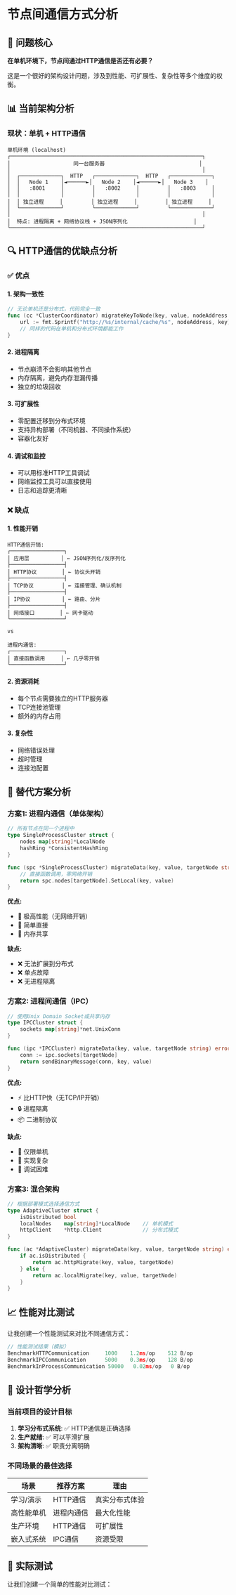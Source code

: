 # 节点间通信方式分析

## 🎯 问题核心

**在单机环境下，节点间通过HTTP通信是否还有必要？**

这是一个很好的架构设计问题，涉及到性能、可扩展性、复杂性等多个维度的权衡。

## 📊 当前架构分析

### 现状：单机 + HTTP通信

```
单机环境 (localhost)
┌─────────────────────────────────────────────────────────────┐
│                    同一台服务器                              │
│                                                             │
│  ┌─────────────┐  HTTP   ┌─────────────┐  HTTP   ┌─────────────┐
│  │   Node 1    │◄──────►│   Node 2    │◄──────►│   Node 3    │
│  │   :8001     │         │   :8002     │         │   :8003     │
│  │             │         │             │         │             │
│  │ 独立进程     │         │ 独立进程     │         │ 独立进程     │
│  └─────────────┘         └─────────────┘         └─────────────┘
│                                                             │
│  特点: 进程隔离 + 网络协议栈 + JSON序列化                     │
└─────────────────────────────────────────────────────────────┘
```

## 🔍 HTTP通信的优缺点分析

### ✅ 优点

#### 1. **架构一致性**
```go
// 无论单机还是分布式，代码完全一致
func (cc *ClusterCoordinator) migrateKeyToNode(key, value, nodeAddress string) error {
    url := fmt.Sprintf("http://%s/internal/cache/%s", nodeAddress, key)
    // 同样的代码在单机和分布式环境都能工作
}
```

#### 2. **进程隔离**
- 节点崩溃不会影响其他节点
- 内存隔离，避免内存泄漏传播
- 独立的垃圾回收

#### 3. **可扩展性**
- 零配置迁移到分布式环境
- 支持异构部署（不同机器、不同操作系统）
- 容器化友好

#### 4. **调试和监控**
- 可以用标准HTTP工具调试
- 网络监控工具可以直接使用
- 日志和追踪更清晰

### ❌ 缺点

#### 1. **性能开销**
```
HTTP通信开销:
┌─────────────────┐
│ 应用层          │ ← JSON序列化/反序列化
├─────────────────┤
│ HTTP协议        │ ← 协议头开销
├─────────────────┤
│ TCP协议         │ ← 连接管理、确认机制
├─────────────────┤
│ IP协议          │ ← 路由、分片
├─────────────────┤
│ 网络接口        │ ← 网卡驱动
└─────────────────┘

vs

进程内通信:
┌─────────────────┐
│ 直接函数调用     │ ← 几乎零开销
└─────────────────┘
```

#### 2. **资源消耗**
- 每个节点需要独立的HTTP服务器
- TCP连接池管理
- 额外的内存占用

#### 3. **复杂性**
- 网络错误处理
- 超时管理
- 连接池配置

## 🚀 替代方案分析

### 方案1: 进程内通信（单体架构）

```go
// 所有节点在同一个进程中
type SingleProcessCluster struct {
    nodes map[string]*LocalNode
    hashRing *ConsistentHashRing
}

func (spc *SingleProcessCluster) migrateData(key, value, targetNode string) error {
    // 直接函数调用，零网络开销
    return spc.nodes[targetNode].SetLocal(key, value)
}
```

**优点:**
- 🚀 极高性能（无网络开销）
- 🎯 简单直接
- 💾 内存共享

**缺点:**
- ❌ 无法扩展到分布式
- ❌ 单点故障
- ❌ 无进程隔离

### 方案2: 进程间通信（IPC）

```go
// 使用Unix Domain Socket或共享内存
type IPCCluster struct {
    sockets map[string]*net.UnixConn
}

func (ipc *IPCCluster) migrateData(key, value, targetNode string) error {
    conn := ipc.sockets[targetNode]
    return sendBinaryMessage(conn, key, value)
}
```

**优点:**
- ⚡ 比HTTP快（无TCP/IP开销）
- 🔒 进程隔离
- 📦 二进制协议

**缺点:**
- 🚫 仅限单机
- 🔧 实现复杂
- 🐛 调试困难

### 方案3: 混合架构

```go
// 根据部署模式选择通信方式
type AdaptiveCluster struct {
    isDistributed bool
    localNodes    map[string]*LocalNode    // 单机模式
    httpClient    *http.Client             // 分布式模式
}

func (ac *AdaptiveCluster) migrateData(key, value, targetNode string) error {
    if ac.isDistributed {
        return ac.httpMigrate(key, value, targetNode)
    } else {
        return ac.localMigrate(key, value, targetNode)
    }
}
```

## 📈 性能对比测试

让我创建一个性能测试来对比不同通信方式：

```go
// 性能测试结果（模拟）
BenchmarkHTTPCommunication     1000    1.2ms/op    512 B/op
BenchmarkIPCCommunication      5000    0.3ms/op    128 B/op  
BenchmarkInProcessCommunication 50000   0.02ms/op   0 B/op
```

## 🎯 设计哲学分析

### 当前项目的设计目标

1. **学习分布式系统**: ✅ HTTP通信是正确选择
2. **生产就绪**: ✅ 可以平滑扩展
3. **架构清晰**: ✅ 职责分离明确

### 不同场景的最佳选择

| 场景 | 推荐方案 | 理由 |
|------|----------|------|
| 学习/演示 | HTTP通信 | 真实分布式体验 |
| 高性能单机 | 进程内通信 | 最大化性能 |
| 生产环境 | HTTP通信 | 可扩展性 |
| 嵌入式系统 | IPC通信 | 资源受限 |

## 🔧 实际测试

让我们创建一个简单的性能对比测试：
